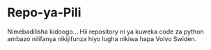 # Repo-ya-Pili
Nimebadilisha kidoogo...
Hii repository ni ya kuweka code za python ambazo nilifanya nikijifunza hiyo lugha nikiwa hapa Volvo Swiden.
